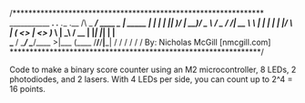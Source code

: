 /***************************************************************
___________                 ___.          .__  .__  .__     /\ 
\_   _____/___   ____  _____\_ |__ _____  |  | |  | |__| ___)/ 
 |    __)/  _ \ /  _ \/  ___/| __ \\__  \ |  | |  | |  |/    \ 
 |     \(  <_> |  <_> )___ \ | \_\ \/ __ \|  |_|  |_|  |   |  \
 \___  / \____/ \____/____  >|___  (____  /____/____/__|___|  /
     \/                   \/     \/     \/                  \/ 
By: Nicholas McGill [nmcgill.com]
***************************************************************/

Code to make a binary score counter using an M2 microcontroller,
8 LEDs, 2 photodiodes, and 2 lasers.
With 4 LEDs per side, you can count up to 2^4 = 16 points.
